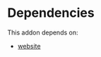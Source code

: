 # Dependencies

This addon depends on:

- [website](https://github.com/bringout/oca-ocb-website/tree/0c65a6ede633c07618d188acfeda4f91a033e24f/odoo-bringout-oca-ocb-website)

